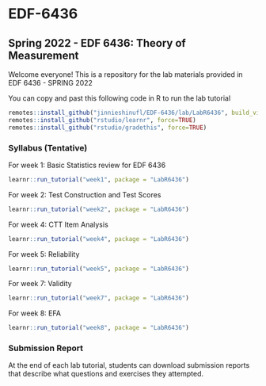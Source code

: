# EDF-6436

## Spring 2022 - EDF 6436: Theory of Measurement 

Welcome everyone! This is a repository for the lab materials provided in EDF 6436 - SPRING 2022


You can copy and past this following code in R to run the lab tutorial 
```r
remotes::install_github("jinnieshinufl/EDF-6436/lab/LabR6436", build_vignettess = TRUE)
remotes::install_github("rstudio/learnr", force=TRUE)
remotes::install_github("rstudio/gradethis", force=TRUE)
```
### Syllabus (Tentative)
For week 1: Basic Statistics review for EDF 6436 

```r
learnr::run_tutorial("week1", package = "LabR6436")
```

For week 2: Test Construction and Test Scores 

```r
learnr::run_tutorial("week2", package = "LabR6436")
```

For week 4: CTT Item Analysis 

```r
learnr::run_tutorial("week4", package = "LabR6436")
```
For week 5: Reliability 

```r
learnr::run_tutorial("week5", package = "LabR6436")
```
For week 7: Validity

```r
learnr::run_tutorial("week7", package = "LabR6436")
```

For week 8: EFA

```r
learnr::run_tutorial("week8", package = "LabR6436")
```

### Submission Report 
At the end of each lab tutorial, students can download submission reports that describe what questions and exercises they attempted. 



